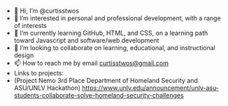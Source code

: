 - 👋 Hi, I’m @curtisstwos
- 👀 I’m interested in personal and professional development, with a range of interests
- 🌱 I’m currently learning GitHub, HTML, and CSS, on a learning path toward Javascript and software/web development
- 💞️ I’m looking to collaborate on learning, educational, and instructional design 
- 📫 How to reach me by email curtisstwos@gmail.com
- Links to projects:
- (Project Nemo 3rd Place Department of Homeland Security and ASU/UNLV Hackathon) https://www.unlv.edu/announcement/unlv-asu-students-collaborate-solve-homeland-security-challenges 

<!---
curtisstwos/curtisstwos is a ✨ special ✨ repository because its `README.md` (this file) appears on your GitHub profile.
You can click the Preview link to take a look at your changes.
--->
